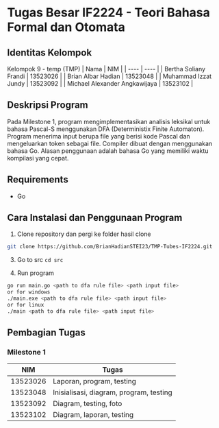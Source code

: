 
# Tugas Besar IF2224 - Teori Bahasa Formal dan Otomata

## Identitas Kelompok
Kelompok 9 - temp (TMP)
| Nama | NIM |
| ---- | ---- |
| Bertha Soliany Frandi | 13523026 |
| Brian Albar Hadian | 13523048 |
| Muhammad Izzat Jundy | 13523092 |
| Michael Alexander Angkawijaya | 13523102 |

## Deskripsi Program
Pada Milestone 1, program mengimplementasikan analisis leksikal untuk bahasa Pascal-S menggunakan DFA (Deterministix Finite Automaton). Program menerima input berupa file yang berisi kode Pascal dan mengeluarkan token sebagai file. Compiler dibuat dengan menggunakan bahasa Go. Alasan penggunaan adalah bahasa Go yang memiliki waktu kompilasi yang cepat.

## Requirements
- Go

## Cara Instalasi dan Penggunaan Program
1. Clone repository dan pergi ke folder hasil clone
```bash
git clone https://github.com/BrianHadianSTEI23/TMP-Tubes-IF2224.git
```

3. Go to src
```cd src```

4. Run program
```bash
go run main.go <path to dfa rule file> <path input file>
or for windows
./main.exe <path to dfa rule file> <path input file>
or for linux
./main <path to dfa rule file> <path input file>
```

## Pembagian Tugas
### Milestone 1
| NIM | Tugas |
| ---- | ---- |
| 13523026 | Laporan, program, testing |
| 13523048 | Inisialisasi, diagram, program, testing |
| 13523092 | Diagram, testing, foto |
| 13523102 | Diagram, laporan, testing |
